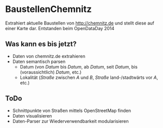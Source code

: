 BaustellenChemnitz
==================

Extrahiert aktuelle Baustellen von http://chemnitz.de und stellt diese auf einer Karte dar. Entstanden beim OpenDataDay 2014

Was kann es bis jetzt?
----------------------

 * Daten von chemnitz.de extrahieren
 * Daten semantisch parsen
    * Datum (von *Datum* bis *Datum*, ab *Datum*, seit *Datum*, bis (voraussichtlich) *Datum*, etc.)
    * Lokalität (*Straße* zwischen *A* und *B*, *Straße* land-/stadtwärts vor *A*, etc.)
 

ToDo
----

 * Schnittpunkte von Straßen mittels OpenStreetMap finden
 * Daten visualisieren
 * Daten-Parser zur Wiederverwendbarkeit modularisieren
